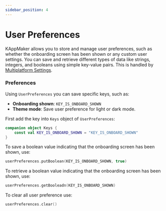 ```yaml
---
sidebar_position: 4
---
```


# User Preferences

KAppMaker allows you to store and manage user preferences, such as whether the onboarding screen has been shown or any custom user settings. You can save and retrieve different types of data like strings, integers, and booleans using simple key-value pairs. This is handled by [Multiplatform Settings](https://github.com/russhwolf/multiplatform-settings). 

### Preferences

Using `UserPreferences` you can save specific keys, such as:

- **Onboarding shown**: `KEY_IS_ONBOARD_SHOWN`
- **Theme mode**: Save user preference for light or dark mode.

First add the key into `Keys` object of `UserPreferences`:

```kotlin
companion object Keys {
    const val KEY_IS_ONBOARD_SHOWN = "KEY_IS_ONBOARD_SHOWN"
}
```

To save a boolean value indicating that the onboarding screen has been shown, use:

```kotlin
userPreferences.putBoolean(KEY_IS_ONBOARD_SHOWN, true)
```

To retrieve a boolean value indicating that the onboarding screen has been shown, use:

```kotlin
userPreferences.getBooleadn(KEY_IS_ONBOARD_SHOWN)
```

To clear all user preference use:

```kotlin
userPreferences.clear()
```

